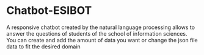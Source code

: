 # Chatbot-ESIBOT
A responsive chatbot created by the natural language processing allows to answer the questions of students of the school of information sciences. \
You can create and add the amount of data you want or change the json file data to fit the desired domain

